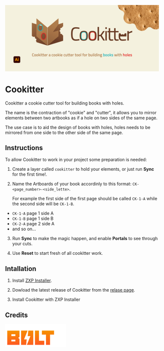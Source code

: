 
<img src="images/banner_21_9.jpg" alt="Cookitter banner logo" title="Cookiteer" />

# Cookitter

Cookitter a cookie cutter tool for building books with holes.

The name is the contraction of "cookie" and "cutter", it allows you to mirror elements between two artbooks as if a hole on two sides of the same page.

The use case is to aid the design of books with holes, holes needs to be mirrored from one side to the other side of the same page.

## Instructions

To allow Cookitter to work in your project some preparation is needed:

1. Create a layer called `cookitter` to hold your elements, or just run <b>Sync</b> for the first time!.

2. Name the Artboards of your book accordinly to this format: `CK-<page_number>-<side_lette>`.

   For example the first side of the first page should be called `CK-1-A` while the second side will be `CK-1-B`.

  - <code>CK-1-A</code> page 1 side A
  - <code>CK-1-B</code> page 1 side B
  - <code>CK-2-A</code> page 2 side A
  - and so on...

3. Run <b>Sync</b> to make the magic happen, and enable <b>Portals</b> to see through your cuts.

4. Use <b>Reset</b> to start fresh of all cookitter work.

## Intallation

1. Install [ZXP Installer](https://aescripts.com/learn/zxp-installer/).

2. Dowload the latest release of Cookitter from the [relase page](https://github.com/amerocu/cookitter/releases).

3. Install Cookitter with ZXP Installer

## Credits
 
<a href="https://hyperbrew.co/resources/bolt-cep">
<img src="images/Built_With_BOLT_CEP_Logo_White_V01.png"
 alt="Built with BOLT logo" title="Built With Bolt" width="200" />
</a>